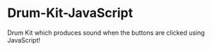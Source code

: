 # Drum-Kit-JavaScript

Drum Kit which produces sound when the buttons are clicked using JavaScript!

